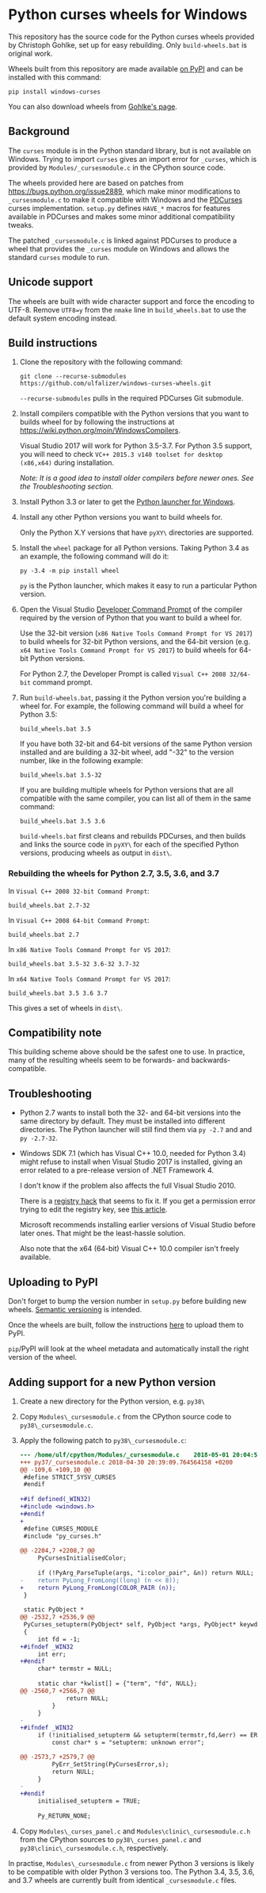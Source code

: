 Python curses wheels for Windows
================================

This repository has the source code for the Python curses wheels provided by
Christoph Gohlke, set up for easy rebuilding. Only `build-wheels.bat` is
original work.

Wheels built from this repository are made available
[on PyPI](https://pypi.org/project/windows-curses/) and can be installed
with this command:

    pip install windows-curses

You can also download wheels from
[Gohlke's page](https://www.lfd.uci.edu/~gohlke/pythonlibs/#curses).

Background
----------

The `curses` module is in the Python standard library, but is not available on
Windows. Trying to import `curses` gives an import error for `_curses`, which
is provided by `Modules/_cursesmodule.c` in the CPython source code.

The wheels provided here are based on patches from
https://bugs.python.org/issue2889, which make minor modifications to
`_cursesmodule.c` to make it compatible with Windows and the
[PDCurses](https://pdcurses.sourceforge.io) curses implementation.  `setup.py`
defines `HAVE_*` macros for features available in PDCurses and makes some minor
additional compatibility tweaks.

The patched `_cursesmodule.c` is linked against PDCurses to produce a wheel
that provides the `_curses` module on Windows and allows the standard `curses`
module to run.

Unicode support
---------------

The wheels are built with wide character support and force the encoding to
UTF-8. Remove `UTF8=y` from the `nmake` line in `build_wheels.bat` to use the
default system encoding instead.

Build instructions
------------------

 1. Clone the repository with the following command:

        git clone --recurse-submodules https://github.com/ulfalizer/windows-curses-wheels.git

    `--recurse-submodules` pulls in the required PDCurses Git submodule.

 2. Install compilers compatible with the Python versions that you want to
    builds wheel for by following the instructions at
    https://wiki.python.org/moin/WindowsCompilers.

    Visual Studio 2017 will work for Python 3.5-3.7. For Python 3.5 support,
    you will need to check `VC++ 2015.3 v140 toolset for desktop (x86,x64)`
    during installation.

    *Note: It is a good idea to install older compilers before newer ones. See the Troubleshooting section.*

 3. Install Python 3.3 or later to get
    the [Python launcher for Windows](https://docs.python.org/3/using/windows.html#launcher).

 4. Install any other Python versions you want to build wheels for.

    Only the Python X.Y versions that have `pyXY\` directories are supported.

 5. Install the `wheel` package for all Python versions. Taking Python 3.4
    as an example, the following command will do it:

        py -3.4 -m pip install wheel

    `py` is the Python launcher, which makes it easy to run a particular Python
    version.

 6. Open the Visual Studio
    [Developer Command Prompt](https://docs.microsoft.com/en-us/dotnet/framework/tools/developer-command-prompt-for-vs)
    of the compiler required by the version of Python that you want to build
    a wheel for.

    Use the 32-bit version (`x86 Native Tools Command Prompt for VS 2017`) to build wheels for 32-bit
    Python versions, and the 64-bit version (e.g.
    `x64 Native Tools Command Prompt for VS 2017`) to build wheels for 64-bit Python versions.

    For Python 2.7, the Developer Prompt is called `Visual C++ 2008 32/64-bit` command prompt.

 7. Run `build-wheels.bat`, passing it the Python version you're building a
    wheel for. For example, the following command will build a wheel for
    Python 3.5:

        build_wheels.bat 3.5

    If you have both 32-bit and 64-bit versions of the same Python version
    installed and are building a 32-bit wheel, add "-32" to the version
    number, like in the following example:

        build_wheels.bat 3.5-32

    If you are building multiple wheels for Python versions that are all
    compatible with the same compiler, you can list all of them in the same
    command:

        build_wheels.bat 3.5 3.6

    `build-wheels.bat` first cleans and rebuilds PDCurses, and then builds and
    links the source code in `pyXY\` for each of the specified Python versions,
    producing wheels as output in `dist\`.

### Rebuilding the wheels for Python 2.7, 3.5, 3.6, and 3.7

In `Visual C++ 2008 32-bit Command Prompt`:

    build_wheels.bat 2.7-32


In `Visual C++ 2008 64-bit Command Prompt`:

    build_wheels.bat 2.7


In `x86 Native Tools Command Prompt for VS 2017`:

    build_wheels.bat 3.5-32 3.6-32 3.7-32


In `x64 Native Tools Command Prompt for VS 2017`:

    build_wheels.bat 3.5 3.6 3.7


This gives a set of wheels in `dist\`.

Compatibility note
------------------

This building scheme above should be the safest one to use. In practice, many
of the resulting wheels seem to be forwards- and backwards-compatible.

Troubleshooting
---------------

 - Python 2.7 wants to install both the 32- and 64-bit versions into the same
   directory by default. They must be installed into different directories.
   The Python launcher will still find them via `py -2.7` and and `py -2.7-32`.

 - Windows SDK 7.1 (which has Visual C++ 10.0, needed for Python 3.4) might
   refuse to install when Visual Studio 2017 is installed, giving an error
   related to a pre-release version of .NET Framework 4.

   I don't know if the problem also affects the full Visual Studio 2010.

   There is a
   [registry hack](https://stackoverflow.com/questions/31455926/windows-sdk-7-1-setup-failure)
   that seems to fix it. If you get a permission error trying to edit the registry
   key, see
   [this article](https://www.howtogeek.com/262464/how-to-gain-full-permissions-to-edit-protected-registry-keys/).

   Microsoft recommends installing earlier versions of Visual Studio before
   later ones. That might be the least-hassle solution.

   Also note that the x64 (64-bit) Visual C++ 10.0 compiler isn't freely
   available.

Uploading to PyPI
-----------------

Don't forget to bump the version number in `setup.py` before building new
wheels. [Semantic versioning](https://semver.org/) is intended.

Once the wheels are built, follow the instructions
[here](https://packaging.python.org/tutorials/distributing-packages/#uploading-your-project-to-pypi)
to upload them to PyPI.

`pip`/PyPI will look at the wheel metadata and automatically install the right
version of the wheel.

Adding support for a new Python version
---------------------------------------

1. Create a new directory for the Python version, e.g. `py38\`

2. Copy `Modules\_cursesmodule.c` from the CPython source code to `py38\_cursesmodule.c`.

3. Apply the following patch to `py38\_cursesmodule.c`:

   ```diff
   --- /home/ulf/cpython/Modules/_cursesmodule.c	2018-05-01 20:04:52.449631822 +0200
   +++ py37/_cursesmodule.c	2018-04-30 20:39:09.764564158 +0200
   @@ -109,6 +109,10 @@
    #define STRICT_SYSV_CURSES
    #endif
    
   +#if defined(_WIN32)
   +#include <windows.h>
   +#endif
   +
    #define CURSES_MODULE
    #include "py_curses.h"
    
   @@ -2204,7 +2208,7 @@
        PyCursesInitialisedColor;
    
        if (!PyArg_ParseTuple(args, "i:color_pair", &n)) return NULL;
   -    return PyLong_FromLong((long) (n << 8));
   +    return PyLong_FromLong(COLOR_PAIR (n));
    }
    
    static PyObject *
   @@ -2532,7 +2536,9 @@
    PyCurses_setupterm(PyObject* self, PyObject *args, PyObject* keywds)
    {
        int fd = -1;
   +#ifndef _WIN32
        int err;
   +#endif
        char* termstr = NULL;
    
        static char *kwlist[] = {"term", "fd", NULL};
   @@ -2560,7 +2566,7 @@
                return NULL;
            }
        }
   -
   +#ifndef _WIN32
        if (!initialised_setupterm && setupterm(termstr,fd,&err) == ERR) {
            const char* s = "setupterm: unknown error";
   
   @@ -2573,7 +2579,7 @@
            PyErr_SetString(PyCursesError,s);
            return NULL;
        }
   -
   +#endif
        initialised_setupterm = TRUE;
    
        Py_RETURN_NONE;
   ```

4. Copy `Modules\_curses_panel.c` and `Modules\clinic\_cursesmodule.c.h` from the CPython sources to `py38\_curses_panel.c` and `py38\clinic\_cursesmodule.c.h`, respectively.

In practise, `Modules\_cursesmodule.c` from newer Python 3 versions is likely to be compatible with older Python 3 versions too. The Python 3.4, 3.5, 3.6, and 3.7 wheels are currently built from identical `_cursesmodule.c` files.
